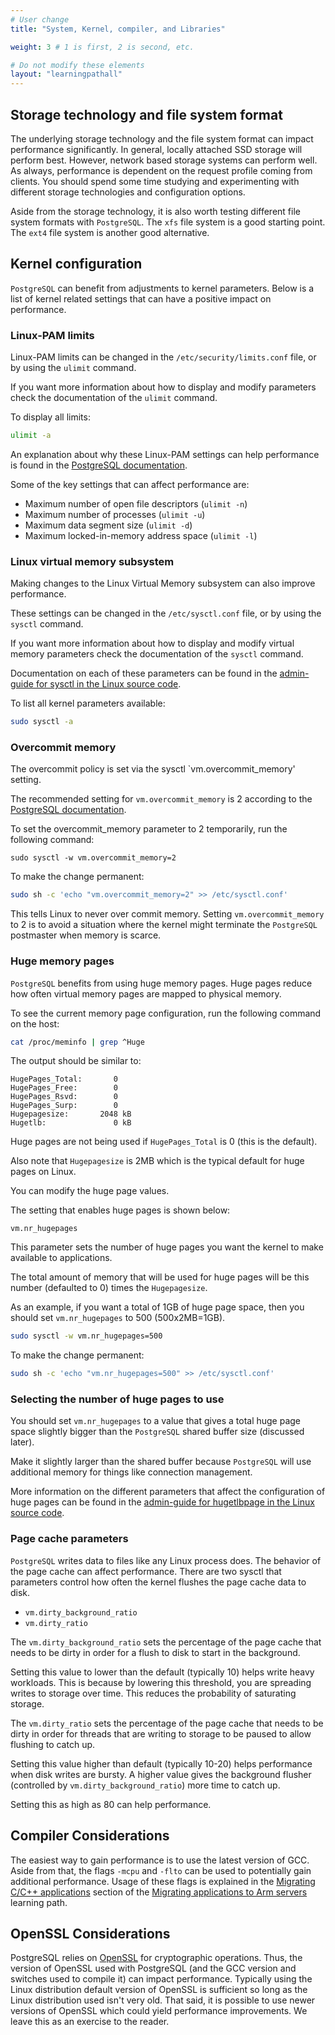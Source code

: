 ```yaml
---
# User change
title: "System, Kernel, compiler, and Libraries"

weight: 3 # 1 is first, 2 is second, etc.

# Do not modify these elements
layout: "learningpathall"
---
```


##  Storage technology and file system format

The underlying storage technology and the file system format can impact performance significantly. In general, locally attached SSD storage will perform best. However, network based storage systems can perform well. As always, performance is dependent on the request profile coming from clients. You should spend some time studying and experimenting with different storage technologies and configuration options.

Aside from the storage technology, it is also worth testing different file system formats with `PostgreSQL`. The `xfs` file system is a good starting point. The `ext4` file system is another good alternative.  

##  Kernel configuration

`PostgreSQL` can benefit from adjustments to kernel parameters. Below is a list of kernel related settings that can have a positive impact on performance.

### Linux-PAM limits

Linux-PAM limits can be changed in the `/etc/security/limits.conf` file, or by using the `ulimit` command. 

If you want more information about how to display and modify parameters check the documentation of the `ulimit` command.

To display all limits:
```bash
ulimit -a
```

An explanation about why these Linux-PAM settings can help performance is found in the [PostgreSQL documentation](https://www.postgresql.org/docs/current/kernel-resources.html).

Some of the key settings that can affect performance are:

- Maximum number of open file descriptors (`ulimit -n`)
- Maximum number of processes (`ulimit -u`)
- Maximum data segment size (`ulimit -d`)
- Maximum locked-in-memory address space (`ulimit -l`)


### Linux virtual memory subsystem

Making changes to the Linux Virtual Memory subsystem can also improve performance. 

These settings can be changed in the `/etc/sysctl.conf` file, or by using the `sysctl` command. 

If you want more information about how to display and modify virtual memory parameters check the documentation of the `sysctl` command.

Documentation on each of these parameters can be found in the [admin-guide for sysctl in the Linux source code](https://github.com/torvalds/linux/blob/master/Documentation/admin-guide/sysctl/vm.rst).

To list all kernel parameters available:

```bash
sudo sysctl -a
```

### Overcommit memory

The overcommit policy is set via the sysctl `vm.overcommit_memory' setting. 

The recommended setting for `vm.overcommit_memory` is 2 according to the [PostgreSQL documentation](https://www.postgresql.org/docs/15/kernel-resources.html). 

To set the overcommit_memory parameter to 2 temporarily, run the following command:

```console
sudo sysctl -w vm.overcommit_memory=2
```
To make the change permanent:

```bash
sudo sh -c 'echo "vm.overcommit_memory=2" >> /etc/sysctl.conf'
```
This tells Linux to never over commit memory. Setting `vm.overcommit_memory` to 2 is to avoid a situation where the kernel might terminate the `PostgreSQL` postmaster when memory is scarce.

### Huge memory pages

`PostgreSQL` benefits from using huge memory pages. Huge pages reduce how often virtual memory pages are mapped to physical memory.  

To see the current memory page configuration, run the following command on the host:

```bash
cat /proc/meminfo | grep ^Huge
```

The output should be similar to:

```output
HugePages_Total:       0
HugePages_Free:        0
HugePages_Rsvd:        0
HugePages_Surp:        0
Hugepagesize:       2048 kB
Hugetlb:               0 kB
```

Huge pages are not being used if `HugePages_Total` is 0 (this is the default). 

Also note that `Hugepagesize` is 2MB which is the typical default for huge pages on Linux. 

You can modify the huge page values.

The setting that enables huge pages is shown below:

```output
vm.nr_hugepages
```

This parameter sets the number of huge pages you want the kernel to make available to applications. 

The total amount of memory that will be used for huge pages will be this number (defaulted to 0) times the `Hugepagesize`. 

As an example, if you want a total of 1GB of huge page space, then you should set `vm.nr_hugepages` to 500 (500x2MB=1GB).

```bash
sudo sysctl -w vm.nr_hugepages=500
```

To make the change permanent:

```bash
sudo sh -c 'echo "vm.nr_hugepages=500" >> /etc/sysctl.conf'
```

### Selecting the number of huge pages to use

You should set `vm.nr_hugepages` to a value that gives a total huge page space slightly bigger than the `PostgreSQL` shared buffer size (discussed later). 

Make it slightly larger than the shared buffer because `PostgreSQL` will use additional memory for things like connection management.

More information on the different parameters that affect the configuration of huge pages can be found in the [admin-guide for hugetlbpage in the Linux source code](https://github.com/torvalds/linux/blob/master/Documentation/admin-guide/mm/hugetlbpage.rst).

### Page cache parameters

`PostgreSQL` writes data to files like any Linux process does. The behavior of the page cache can affect performance. There are two sysctl that parameters control how often the kernel flushes the page cache data to disk.

- `vm.dirty_background_ratio`
- `vm.dirty_ratio`

The `vm.dirty_background_ratio` sets the percentage of the page cache that needs to be dirty in order for a flush to disk to start in the background. 

Setting this value to lower than the default (typically 10) helps write heavy workloads. This is because by lowering this threshold, you are spreading writes to storage over time. This reduces the probability of saturating storage.

The `vm.dirty_ratio` sets the percentage of the page cache that needs to be dirty in order for threads that are writing to storage to be paused to allow flushing to catch up. 

Setting this value higher than default (typically 10-20) helps performance when disk writes are bursty. A higher value gives the background flusher (controlled by `vm.dirty_background_ratio`) more time to catch up. 

Setting this as high as 80 can help performance.

##  Compiler Considerations

The easiest way to gain performance is to use the latest version of GCC. Aside from that, the flags `-mcpu` and `-flto` can be used to potentially gain additional performance. Usage of these flags is explained in the [Migrating C/C++ applications](/learning-paths/servers-and-cloud-computing/migration/c-c++) section of the [Migrating applications to Arm servers](/learning-paths/servers-and-cloud-computing/migration/) learning path.

##  OpenSSL Considerations

PostgreSQL relies on [OpenSSL](https://www.openssl.org/) for cryptographic operations. Thus, the version of OpenSSL used with PostgreSQL (and the GCC version and switches used to compile it) can impact performance. Typically using the Linux distribution default version of OpenSSL is sufficient so long as the Linux distribution used isn't very old. That said, it is possible to use newer versions of OpenSSL which could yield performance improvements. We leave this as an exercise to the reader.

